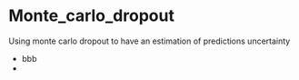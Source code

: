 # Monte_carlo_dropout
Using monte carlo dropout to have an estimation of predictions uncertainty

- bbb
- 
